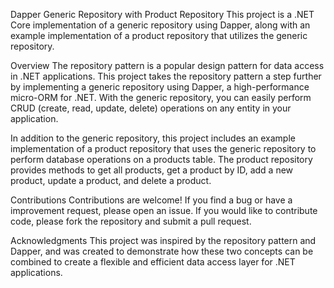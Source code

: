 Dapper Generic Repository with Product Repository
This project is a .NET Core implementation of a generic repository using Dapper, along with an example implementation of a product repository that utilizes the generic repository.

Overview
The repository pattern is a popular design pattern for data access in .NET applications. This project takes the repository pattern a step further by implementing a generic repository using Dapper, a high-performance micro-ORM for .NET. With the generic repository, you can easily perform CRUD (create, read, update, delete) operations on any entity in your application.

In addition to the generic repository, this project includes an example implementation of a product repository that uses the generic repository to perform database operations on a products table. The product repository provides methods to get all products, get a product by ID, add a new product, update a product, and delete a product.

Contributions
Contributions are welcome! If you find a bug or have a improvement request, please open an issue. If you would like to contribute code, please fork the repository and submit a pull request.

Acknowledgments
This project was inspired by the repository pattern and Dapper, and was created to demonstrate how these two concepts can be combined to create a flexible and efficient data access layer for .NET applications.
